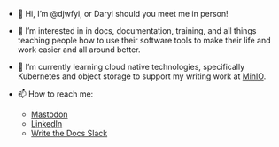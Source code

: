 - 👋 Hi, I’m @djwfyi, or Daryl should you meet me in person!

- 👀 I’m interested in in docs, documentation, training, and all things teaching people how to use their software tools to make their life and work easier and all around better.
- 🌱 I’m currently learning cloud native technologies, specifically Kubernetes and object storage to support my writing work at [MinIO](https://min.io).

- 📫 How to reach me:
  -   [Mastodon](https://vmst.io/@djwfyi)
  -   [LinkedIn](https://www.linkedin.com/in/daryljwhite/)
  -   [Write the Docs Slack](https://www.writethedosc.org/slack/)

<!---
djwfyi/djwfyi is a ✨ special ✨ repository because its `README.md` (this file) appears on your GitHub profile.
You can click the Preview link to take a look at your changes.
--->
